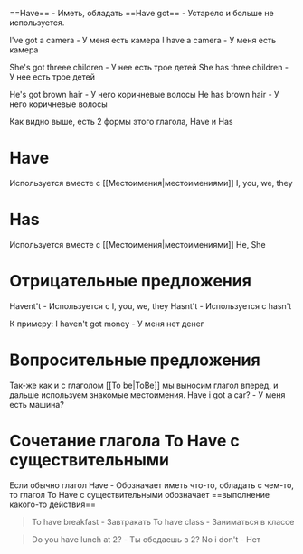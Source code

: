 ==Have== - Иметь, обладать
==Have got== - Устарело и больше не используется.

I've got a camera - У меня есть камера 
I have a camera - У меня есть камера

She's got threee children - У нее есть трое детей
She has three children - У нее есть трое детей

He's got brown hair - У него коричневые волосы
He has brown hair - У него коричневые волосы

Как видно выше, есть 2 формы этого глагола, Have и Has
# Have
Используется вместе с [[Местоимения|местоимениями]] I, you, we, they
# Has
Используется вместе с [[Местоимения|местоимениями]] He, She

# Отрицательные предложения
Havent't - Используется с I, you, we, they
Hasnt't - Используется с hasn't

К примеру:
I haven't got money - У меня нет денег
# Вопросительные предложения
Так-же как и с глаголом [[To be|ToBe]] мы выносим глагол вперед, и дальше используем знакомые местоимения.
Have i got a car? - У меня есть машина?
# Сочетание глагола To Have с существительными
Если обычно глагол Have - Обозначает иметь что-то, обладать с чем-то, то глагол To Have с существительными обозначает ==выполнение какого-то действия==

> To have breakfast - Завтракать
> To have class - Заниматься в классе

> Do you have lunch at 2? - Ты обедаешь в 2?
> No i don't - Нет

